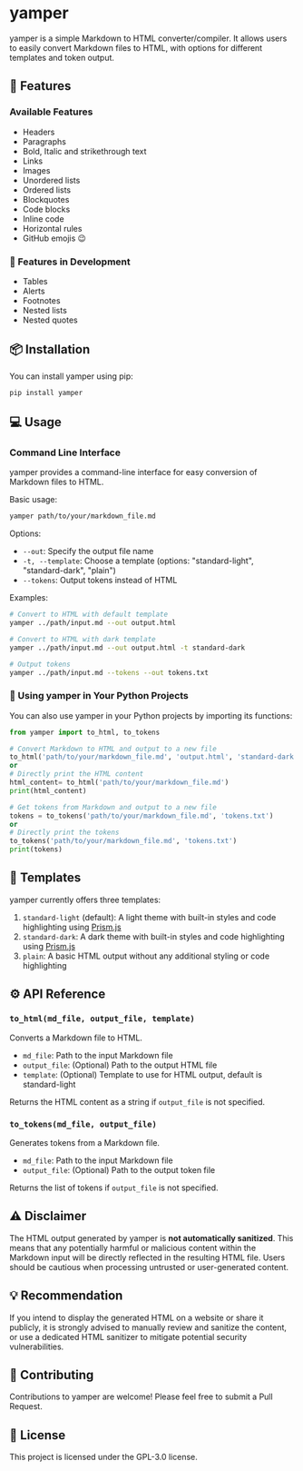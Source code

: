 # yamper

yamper is a simple Markdown to HTML converter/compiler. It allows users to easily convert Markdown files to HTML, with options for different templates and token output.

## :star2: Features

### Available Features
- Headers
- Paragraphs
- Bold, Italic and strikethrough text
- Links
- Images
- Unordered lists
- Ordered lists
- Blockquotes
- Code blocks
- Inline code
- Horizontal rules
- GitHub emojis :wink:

### :construction: Features in Development
- Tables
- Alerts
- Footnotes
- Nested lists
- Nested quotes

## :package: Installation

You can install yamper using pip:

```bash
pip install yamper
```

## :computer: Usage

### Command Line Interface

yamper provides a command-line interface for easy conversion of Markdown files to HTML.

Basic usage:

```bash
yamper path/to/your/markdown_file.md
```

Options:

- `--out`: Specify the output file name
- `-t, --template`: Choose a template (options: "standard-light", "standard-dark", "plain")
- `--tokens`: Output tokens instead of HTML

Examples:

```bash
# Convert to HTML with default template
yamper ../path/input.md --out output.html

# Convert to HTML with dark template
yamper ../path/input.md --out output.html -t standard-dark

# Output tokens
yamper ../path/input.md --tokens --out tokens.txt
```

### :wrench: Using yamper in Your Python Projects

You can also use yamper in your Python projects by importing its functions:

```python
from yamper import to_html, to_tokens

# Convert Markdown to HTML and output to a new file
to_html('path/to/your/markdown_file.md', 'output.html', 'standard-dark')
or 
# Directly print the HTML content
html_content= to_html('path/to/your/markdown_file.md')
print(html_content)

# Get tokens from Markdown and output to a new file
tokens = to_tokens('path/to/your/markdown_file.md', 'tokens.txt')
or
# Directly print the tokens
to_tokens('path/to/your/markdown_file.md', 'tokens.txt')
print(tokens)
```

## :art: Templates

yamper currently offers three templates:

1. `standard-light` (default): A light theme with built-in styles and code highlighting using [Prism.js](https://prismjs.com/)
2. `standard-dark`: A dark theme with built-in styles and code highlighting using [Prism.js](https://prismjs.com/)
3. `plain`: A basic HTML output without any additional styling or code highlighting

## :gear: API Reference

### `to_html(md_file, output_file, template)`

Converts a Markdown file to HTML.

- `md_file`: Path to the input Markdown file
- `output_file`: (Optional) Path to the output HTML file
- `template`: (Optional) Template to use for HTML output, default is standard-light

Returns the HTML content as a string if `output_file` is not specified.

### `to_tokens(md_file, output_file)`

Generates tokens from a Markdown file.

- `md_file`: Path to the input Markdown file
- `output_file`: (Optional) Path to the output token file

Returns the list of tokens if `output_file` is not specified.

## :warning: Disclaimer

The HTML output generated by yamper is **not automatically sanitized**. This means that any potentially harmful or malicious content within the Markdown input will be directly reflected in the resulting HTML file. Users should be cautious when processing untrusted or user-generated content.

## :bulb: Recommendation

If you intend to display the generated HTML on a website or share it publicly, it is strongly advised to manually review and sanitize the content, or use a dedicated HTML sanitizer to mitigate potential security vulnerabilities.


## :handshake: Contributing

Contributions to yamper are welcome! Please feel free to submit a Pull Request.

## :scroll: License

This project is licensed under the GPL-3.0 license.
